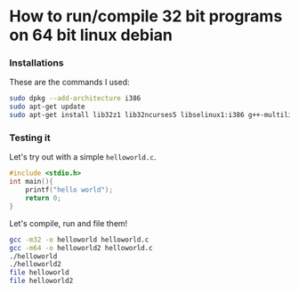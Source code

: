 # How to run/compile 32 bit programs on 64 bit linux debian

### Installations
These are the commands I used:
```sh
sudo dpkg --add-architecture i386
sudo apt-get update
sudo apt-get install lib32z1 lib32ncurses5 libselinux1:i386 g++-multilib libc6-dev-i386
```
### Testing it

Let's try out with a simple `helloworld.c`.
```c
#include <stdio.h>
int main(){
    printf("hello world");
    return 0;
}
```
Let's compile, run and file them!
```sh
gcc -m32 -o helloworld helloworld.c
gcc -m64 -o helloworld2 helloworld.c
./helloworld
./helloworld2
file helloworld
file helloworld2
```
